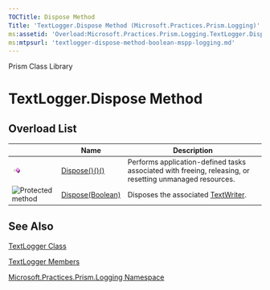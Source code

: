 ```yaml
---
TOCTitle: Dispose Method
Title: 'TextLogger.Dispose Method (Microsoft.Practices.Prism.Logging)'
ms:assetid: 'Overload:Microsoft.Practices.Prism.Logging.TextLogger.Dispose'
ms:mtpsurl: 'textlogger-dispose-method-boolean-mspp-logging.md'
---
```


Prism Class Library

TextLogger.Dispose Method
=============================

Overload List
-------------

<span id="overloadMembersTableToggle"></span>
<table>

<thead>
<tr class="header">
<th> </th>
<th>Name</th>
<th>Description</th>
</tr>
</thead>
<tbody>
<tr class="odd">
<td><img src="images/public-method.gif" title="Public method" /></td>
<td><a href="https://msdn.microsoft.com/library/microsoft.practices.prism.logging.textlogger.dispose">Dispose()()()</a></td>
<td><div class="summary">
Performs application-defined tasks associated with freeing, releasing, or resetting unmanaged resources.
</div></td>
</tr>
<tr class="even">
<td><img src="https://msdn.microsoft.com/en-us/Gg419070.protmethod(en-us,PandP.50).gif" title="Protected method" /></td>
<td><a href="https://msdn.microsoft.com/library/microsoft.practices.prism.logging.textlogger.dispose(system.boolean)">Dispose(Boolean)</a></td>
<td><div class="summary">
Disposes the associated <a href="http://msdn.microsoft.com/en-us/library/ywxh2328">TextWriter</a>.
</div></td>
</tr>
</tbody>
</table>

See Also
--------


[TextLogger Class](https://msdn.microsoft.com/library/microsoft.practices.prism.logging.textlogger)

[TextLogger Members](https://msdn.microsoft.com/allmembers.t:microsoft.practices.prism.logging.textlogger)

[Microsoft.Practices.Prism.Logging Namespace](https://msdn.microsoft.com/library/microsoft.practices.prism.logging)
